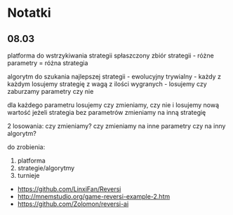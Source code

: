 # Notatki
## 08.03
platforma do wstrzykiwania strategii
spłaszczony zbiór strategii - różne parametry = różna strategia

algorytm do szukania najlepszej strategii - ewolucyjny
trywialny - każdy z każdym
losujemy strategię z wagą z ilości wygranych - losujemy czy zaburzamy parametry czy nie

dla każdego parametru losujemy czy zmieniamy, czy nie i losujemy nową wartość
jeżeli strategia bez parametrów zmieniamy na inną strategię

2 losowania:
	czy zmieniamy?
	czy zmieniamy na inne parametry czy na inny algorytm?

do zrobienia:

1. platforma
1. strategie/algorytmy
1. turnieje

- https://github.com/LinxiFan/Reversi
- http://mnemstudio.org/game-reversi-example-2.htm
- https://github.com/Zolomon/reversi-ai
